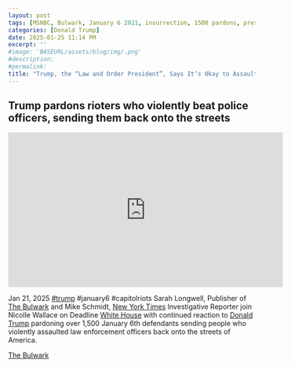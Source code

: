 ```yaml
---
layout: post
tags: [MSNBC, Bulwark, January 6 2021, insurrection, 1500 pardons, president, White House (WH), politics]
categories: [Donald Trump]
date: 2025-01-25 11:14 PM
excerpt: ''
#image: 'BASEURL/assets/blog/img/.png'
#description:
#permalink:
title: "Trump, the “Law and Order President”, Says It’s Okay to Assault Police Officers Following His Orders"
---
```



## Trump pardons rioters who violently beat police officers, sending them back onto the streets

<iframe width="560" height="315" src="https://www.youtube.com/embed/Nw8c52uwgPM?si=dQM38_HWCKxsr5Vb" title="YouTube video player" frameborder="0" allow="accelerometer; autoplay; clipboard-write; encrypted-media; gyroscope; picture-in-picture; web-share" referrerpolicy="strict-origin-when-cross-origin" allowfullscreen></iframe>

Jan 21, 2025  [#trump](https://www.whitehouse.gov/) #january6 #capitolriots
Sarah Longwell, Publisher of [The Bulwark](https://www.thebulwark.com/) and Mike Schmidt, [New York Times](https://www.nytimes.com/) Investigative Reporter join Nicolle Wallace on Deadline [White House](https://www.whitehouse.gov/) with continued reaction to [Donald Trump](https://www.whitehouse.gov/) pardoning over 1,500 January 6th defendants sending people who violently assaulted law enforcement officers back onto the streets of America. 

[The Bulwark](https://www.thebulwark.com/)


